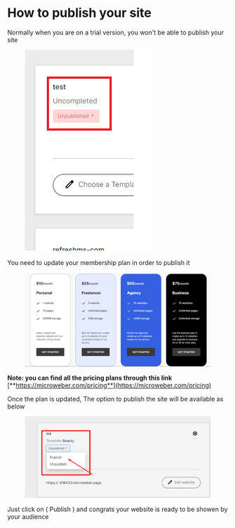 # How to publish your site

Normally when you are on a trial version, you won't be able to publish your site&#x20;

<figure><img src=".gitbook/assets/image (11).png" alt=""><figcaption></figcaption></figure>

You need to update your membership plan in order to publish it&#x20;

<figure><img src=".gitbook/assets/image (1) (1) (1).png" alt=""><figcaption></figcaption></figure>

**Note: you can find all the pricing plans through this link** [**https://microweber.com/pricing**](https://microweber.com/pricing)

Once the plan is updated, The option to publish the site will be available as below

<figure><img src=".gitbook/assets/image (2) (1) (1).png" alt=""><figcaption></figcaption></figure>

Just click on ( Publish ) and congrats your website is ready to be showen by your audience&#x20;
